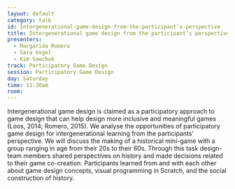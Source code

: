 ```yaml
---
layout: default
category: talk
id: Intergenerational-game-design-from-the-participant’s-perspective
title: Intergenerational game design from the participant’s perspective
presenters:
  - Margarida Romero
  - Sara Vogel
  - Kim Sawchuk
track: Participatory Game Design
session: Participatory Game Design
day: Saturday
time: 11:30am
room:
---
```

Intergenerational game design is claimed as a participatory approach to game design that can help design more inclusive and meaningful games (Loos, 2014; Romero, 2015). We analyse the opportunities of participatory game design for intergenerational learning from the participants’ perspective. We will discuss the making of a historical mini-game with a group ranging in age from their 20s to their 60s. Through this task design-team members shared perspectives on history and made decisions related to their game co-creation. Participants learned from and with each other about game design concepts, visual programming in Scratch, and the social construction of history. 
